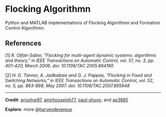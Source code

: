 # Flocking Algorithmn

 Python and MATLAB implementations of  Flocking Algorithmn and Formation Control Algorithmn.

## References

[1] *R. Olfati-Saber, "Flocking for multi-agent dynamic systems: algorithms and theory," in IEEE Transactions on Automatic Control, vol. 51, no. 3, pp. 401-420, March 2006. doi: 10.1109/TAC.2005.864190*

[2] *H. G. Tanner, A. Jadbabaie and G. J. Pappas, "Flocking in Fixed and Switching Networks," in IEEE Transactions on Automatic Control, vol. 52, no. 5, pp. 863-868, May 2007. doi: 10.1109/TAC.2007.895948*

---

**Credit**: [arjunhw97](https://github.com/arjunhw97/MSN-Flocking-Formation-Control), [amirhosseinh77](https://github.com/amirhosseinh77/Flocking-Multi-Agent), [paul-shuvo](https://github.com/paul-shuvo/MSN-Flocking-Formation-Control), and [ap3885](https://github.com/ap3885/Multi-Agent-Flocking)

**Explore**: more @[harveydevereux](https://github.com/harveydevereux/Consensus)
